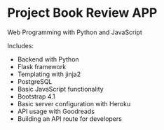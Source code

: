 # Project Book Review APP

Web Programming with Python and JavaScript

Includes:
- Backend with Python
- Flask framework
- Templating with jinja2
- PostgreSQL
- Basic JavaScript functionality
- Bootstrap 4.1
- Basic server configuration with Heroku
- API usage with Goodreads
- Building an API route for developers
